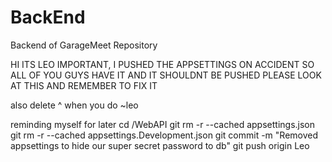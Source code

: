 # BackEnd

Backend of GarageMeet Repository

HI ITS LEO IMPORTANT, I PUSHED THE APPSETTINGS ON ACCIDENT SO ALL OF YOU GUYS HAVE IT AND IT SHOULDNT BE PUSHED PLEASE LOOK AT THIS AND REMEMBER TO FIX IT

also delete ^ when you do  ~leo

reminding myself for later
cd /WebAPI
git rm -r --cached appsettings.json
git rm -r --cached appsettings.Development.json
git commit -m "Removed appsettings to hide our super secret password to db"
git push origin Leo

